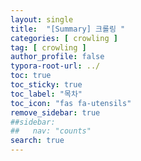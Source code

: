 ```yaml
---
layout: single
title:  "[Summary] 크롤링 "
categories: [ crowling ]
tag: [ crowling ]
author_profile: false
typora-root-url: ../
toc: true
toc_sticky: true
toc_label: "목차"
toc_icon: "fas fa-utensils" 
remove_sidebar: true
##sidebar:
##   nav: "counts"
search: true	
---
```


